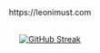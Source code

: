 <div align="center">
https://leonimust.com <br/> <br/>
  
[![GitHub Streak](http://github-readme-streak-stats.herokuapp.com?user=LeonimusTTV&theme=radical&hide_border=true&date_format=j%20M%5B%20Y%5D)](https://git.io/streak-stats)
</div>

